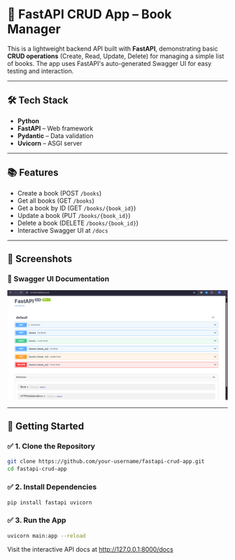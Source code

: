 # 📘 FastAPI CRUD App – Book Manager

This is a lightweight backend API built with **FastAPI**, demonstrating basic **CRUD operations** (Create, Read, Update, Delete) for managing a simple list of books. The app uses FastAPI's auto-generated Swagger UI for easy testing and interaction.

---

## 🛠️ Tech Stack

- **Python**
- **FastAPI** – Web framework
- **Pydantic** – Data validation
- **Uvicorn** – ASGI server

---

## 📚 Features

- Create a book (POST `/books`)
- Get all books (GET `/books`)
- Get a book by ID (GET `/books/{book_id}`)
- Update a book (PUT `/books/{book_id}`)
- Delete a book (DELETE `/books/{book_id}`)
- Interactive Swagger UI at `/docs`

---

## 📸 Screenshots

### 🔎 Swagger UI Documentation
![Swagger UI](./screenshots/swagger-ui.png)

---

## 🚀 Getting Started

### ✅ 1. Clone the Repository

```bash
git clone https://github.com/your-username/fastapi-crud-app.git
cd fastapi-crud-app
```

### ✅ 2. Install Dependencies

```bash
pip install fastapi uvicorn
```

### ✅ 3. Run the App

```bash
uvicorn main:app --reload
```
Visit the interactive API docs at http://127.0.0.1:8000/docs
